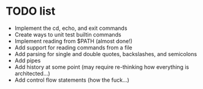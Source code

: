 # TODO list
* Implement the cd, echo, and exit commands
* Create ways to unit test builtin commands
* Implement reading from $PATH (almost done!)
* Add support for reading commands from a file
* Add parsing for single and double quotes, backslashes, and semicolons
* Add pipes
* Add history at some point (may require re-thinking how everything is architected...)
* Add control flow statements (how the fuck...)
